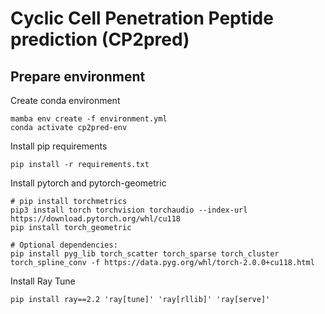 # Cyclic Cell Penetration Peptide prediction (CP2pred)

## Prepare environment

Create conda environment
```shell
mamba env create -f environment.yml
conda activate cp2pred-env
```
Install pip requirements
```shell
pip install -r requirements.txt
```

Install pytorch and pytorch-geometric
```shell
# pip install torchmetrics
pip3 install torch torchvision torchaudio --index-url https://download.pytorch.org/whl/cu118 
pip install torch_geometric

# Optional dependencies:
pip install pyg_lib torch_scatter torch_sparse torch_cluster torch_spline_conv -f https://data.pyg.org/whl/torch-2.0.0+cu118.html
```

Install Ray Tune

```shell
pip install ray==2.2 'ray[tune]' 'ray[rllib]' 'ray[serve]'
```
